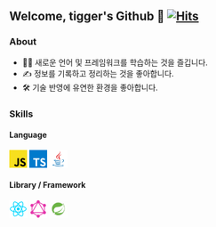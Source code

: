 ## Welcome, tigger's Github 🐯 [![Hits](https://hits.seeyoufarm.com/api/count/incr/badge.svg?url=https%3A%2F%2Fgithub.com%2Ffronttigger&count_bg=%2379C83D&title_bg=%23555555&icon=&icon_color=%23E7E7E7&title=hits&edge_flat=false)](https://hits.seeyoufarm.com)

### About

- 🧑‍💻 새로운 언어 및 프레임워크를 학습하는 것을 즐깁니다.
- ✍️ 정보를 기록하고 정리하는 것을 좋아합니다.
- 🛠 기술 반영에 유연한 환경을 좋아합니다.

### Skills

#### Language
<a href="https://reactjs.org/" alt="React"><img src="https://github.com/fronttigger/fronttigger/blob/main/images/js.png" alt="js" width="32"/></a>
<a href="https://reactjs.org/" alt="React"><img src="https://github.com/fronttigger/fronttigger/blob/main/images/TS.png" alt="ts" width="32"/></a>
<a href="https://reactjs.org/" alt="React"><img src="https://github.com/fronttigger/fronttigger/blob/main/images/Java.png" alt="java" width="32"/></a>

#### Library / Framework
<a href="https://reactjs.org/" alt="React"><img src="https://github.com/fronttigger/fronttigger/blob/main/images/React.png" alt="react" width="32"/></a>
<a href="https://reactjs.org/" alt="React"><img src="https://github.com/fronttigger/fronttigger/blob/main/images/GraphQL.png" alt="GraphQL" width="32"/></a>
<a href="https://reactjs.org/" alt="React"><img src="https://github.com/fronttigger/fronttigger/blob/main/images/Spring-Boot.png" alt="springboot" width="32"/></a>

<!-- [![Top Langs](https://github-readme-stats.vercel.app/api/top-langs/?username=fronttigger)](https://github.com/anuraghazra/github-readme-stats) -->
